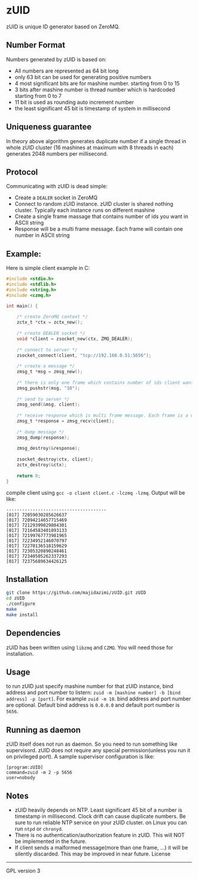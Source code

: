 zUID
====
zUID is unique ID generator based on ZeroMQ.

Number Format
--------------
Numbers generated by zUID is based on:
  - All numbers are represented as 64 bit long
  - only 63 bit can be used for generating positive numbers
  - 4 most significant bits are for mashine number. starting from 0 to 15
  - 3 bits after mashine number is thread number which is hardcoded starting from 0 to 7
  - 11 bit is used as rounding auto increment number
  - the least significant 45 bit is timestamp of system in millisecond

Uniqueness guarantee
--------------
In theory above algorithm generates duplicate number if a single thread in whole zUID cluster (16 mashines at maximum with 8 threads in each) generates 2048 numbers per millisecond.

Protocol
--------------
Communicating with zUID is dead simple: 
  - Create a `DEALER` socket in ZeroMQ 
  - Connect to random zUID instance. zUID cluster is shared nothing cluster. Typically each instance runs on different mashine
  - Create a single frame massage that contains number of ids you want in ASCII string
  - Response will be a multi frame message. Each frame will contain one number in ASCII string

Example:
--------------
Here is simple client example in C:
```c
#include <stdio.h>
#include <stdlib.h>
#include <string.h>
#include <czmq.h>

int main() {
	
	/* create ZeroMQ context */
	zctx_t *ctx = zctx_new();
	
	/* create DEALER socket */
	void *client = zsocket_new(ctx, ZMQ_DEALER);
	
	/* connect to server */
	zsocket_connect(client, "tcp://192.168.0.51:5656");
	
	/* create a message */
	zmsg_t *msg = zmsg_new();
	
	/* there is only one frame which contains number of ids client want */
	zmsg_pushstr(msg, "10");
	
	/* send to server */
	zmsg_send(&msg, client);
	
	/* receive response which is multi frame message. Each frame is a number */
	zmsg_t *response = zmsg_recv(client);
	
	/* dump message */
	zmsg_dump(response);
	
	zmsg_destroy(&response);
	
	zsocket_destroy(ctx, client);
	zctx_destroy(&ctx);
	
	return 0;
}
```
compile client using `gcc -o client client.c -lczmq -lzmq`. Output will be like:
```
--------------------------------------
[017] 72059030285626637
[017] 72094214657715469
[017] 72129399029804301
[017] 72164583401893133
[017] 72199767773981965
[017] 72234952146070797
[017] 72270136518159629
[017] 72305320890248461
[017] 72340505262337293
[017] 72375689634426125
```

Installation
--------------
```sh
git clone https://github.com/majidazimi/zUID.git zUID
cd zUID
./configure
make
make install
```

Dependencies
--------------
zUID has been written using `libzmq` and `CZMQ`. You will need those for installation.

Usage
--------------
to run zUID just specify mashine number for that zUID instance, bind address and port number to listern: `zuid -m [mashine number] -b [bind address] -p [port]`. For example `zuid -m 10`. bind address and port number are optional. Default bind address is `0.0.0.0` and default port number is `5656`.

Running as daemon
--------------
zUID itself does not run as daemon. So you need to run something like supervisord. zUID does not require any special permission(unless you run it on privileged port). A sample supervisor configuration is like:
```
[program:zUID]
command=zuid -m 2 -p 5656
user=nobody
```

Notes
--------------
  - zUID heavily depends on NTP. Least significant 45 bit of a number is timestamp in millisecond. Clock drift can cause duplicate numbers. Be sure to run reliable NTP service on your zUID cluster. on Linux you can run `ntpd` or `chronyd`.
  - There is no authentication/authorization feature in zUID. This will NOT be implemented in the future.
  - If client sends a malformed message(more than one frame, ...) it will be silently discarded. This may be improved in near future.
License
----
GPL version 3
